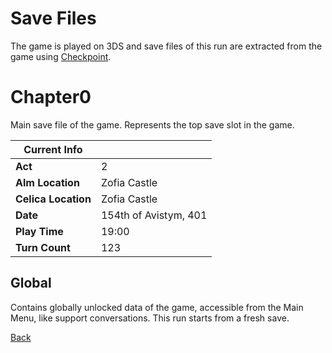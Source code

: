 # Save Files

The game is played on 3DS and save files of this run are extracted from the game using [Checkpoint](https://github.com/FlagBrew/Checkpoint).

# Chapter0

Main save file of the game. Represents the top save slot in the game.

| Current Info        | <!-- -->              |
| ------------------- | --------------------- |
| **Act**             | 2                     |
| **Alm Location**    | Zofia Castle          |
| **Celica Location** | Zofia Castle          |
| **Date**            | 154th of Avistym, 401 |
| **Play Time**       | 19:00                 |
| **Turn Count**      | 123                   |

## Global

Contains globally unlocked data of the game, accessible from the Main Menu, like support conversations. This run starts from a fresh save.

[Back](../README.md)

